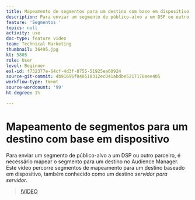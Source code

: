```yaml
---
title: Mapeamento de segmentos para um destino com base em dispositivo
description: Para enviar um segmento de público-alvo a um DSP ou outro parceiro, é necessário mapear o segmento para um destino no Audience Manager. Este vídeo aborda os segmentos de mapeamento para um destino baseado em dispositivo, também conhecido como um destino "servidor para servidor".
feature: 'Segmentos '
topics: null
activity: use
doc-type: feature video
team: Technical Marketing
thumbnail: 36495.jpg
kt: 5805
role: User
level: Beginner
exl-id: f732377e-64cf-4d3f-8755-51925ea60924
source-git-commit: 4b91696f840518312ec041abdbe5217178aee405
workflow-type: tm+mt
source-wordcount: '99'
ht-degree: 1%

---
```


# Mapeamento de segmentos para um destino com base em dispositivo

Para enviar um segmento de público-alvo a um DSP ou outro parceiro, é necessário mapear o segmento para um destino no Audience Manager. Este vídeo percorre segmentos de mapeamento para um destino baseado em dispositivo, também conhecido como um destino _servidor para servidor_.

>[!VIDEO](https://video.tv.adobe.com/v/36495/?quality=12&learn=on)
